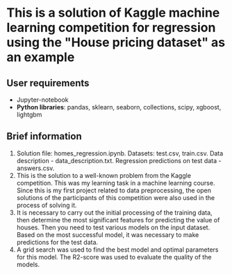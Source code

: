 # This is a solution of Kaggle machine learning competition for regression using the "House pricing dataset" as an example

## User requirements

<ul>
  <li>Jupyter-notebook</li>
  <li><b>Python libraries</b>: pandas,  sklearn, seaborn, collections, scipy, xgboost, lightgbm </li>
</ul>

## Brief information

<ol>
  <li>
    Solution file: homes_regression.ipynb. Datasets: test.csv, train.csv. Data description - data_description.txt. Regression predictions on test data - answers.csv.
  </li>
  <li>
    This is the solution to a well-known problem from the Kaggle competition. This was my learning task in a machine learning course. Since this is my first project related to data preprocessing, the open solutions of the participants of this competition were also used in the process of solving it.
  </li>
  <li>
    It is necessary to carry out the initial processing of the training data, then determine the most significant features for predicting the value of houses. Then you need to test various models on the input dataset. Based on the most successful model, it was necessary to make predictions for the test data.
  </li>
  <li>
    A grid search was used to find the best model and optimal parameters for this model. The R2-score was used to evaluate the quality of the models.
  </li>
</ol>

